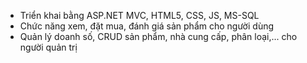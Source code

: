 - Triển khai bằng ASP.NET MVC, HTML5, CSS, JS, MS-SQL
- Chức năng xem, đặt mua, đánh giá sản phẩm cho người dùng
- Quản lý doanh số, CRUD sản phẩm, nhà cung cấp, phân loại,... cho người quản trị
